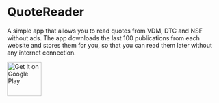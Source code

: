 QuoteReader
===========

A simple app that allows you to read quotes from VDM, DTC and NSF without ads.
The app downloads the last 100 publications from each website and stores them for you, so that you can read them later without any internet connection.

<a href="https://play.google.com/store/apps/details?id=thibautperrin.quotereader" target="_blank">
<img src="https://play.google.com/intl/en_us/badges/images/generic/en-play-badge.png" alt="Get it on Google Play" height="80"/></a>
